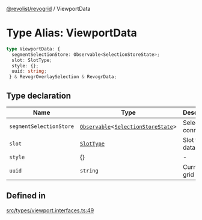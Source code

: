 [@revolist/revogrid](README.md) / ViewportData

# Type Alias: ViewportData

```ts
type ViewportData: {
  segmentSelectionStore: Observable<SelectionStoreState>;
  slot: SlotType;
  style: {};
  uuid: string;
 } & RevogrOverlaySelection & RevogrData;
```

## Type declaration

| Name | Type | Description | Defined in |
| ------ | ------ | ------ | ------ |
| `segmentSelectionStore` | [`Observable`](TypeAlias.Observable.md)\<[`SelectionStoreState`](TypeAlias.SelectionStoreState.md)\> | Selection connection | [src/types/viewport.interfaces.ts:51](https://github.com/revolist/revogrid/blob/5b9d5acc12b1e8b58b94bf47dcbc001b6b394655/src/types/viewport.interfaces.ts#L51) |
| `slot` | [`SlotType`](TypeAlias.SlotType.md) | Slot to put data | [src/types/viewport.interfaces.ts:54](https://github.com/revolist/revogrid/blob/5b9d5acc12b1e8b58b94bf47dcbc001b6b394655/src/types/viewport.interfaces.ts#L54) |
| `style` | \{\} | - | [src/types/viewport.interfaces.ts:58](https://github.com/revolist/revogrid/blob/5b9d5acc12b1e8b58b94bf47dcbc001b6b394655/src/types/viewport.interfaces.ts#L58) |
| `uuid` | `string` | Current grid uniq Id | [src/types/viewport.interfaces.ts:57](https://github.com/revolist/revogrid/blob/5b9d5acc12b1e8b58b94bf47dcbc001b6b394655/src/types/viewport.interfaces.ts#L57) |

## Defined in

[src/types/viewport.interfaces.ts:49](https://github.com/revolist/revogrid/blob/5b9d5acc12b1e8b58b94bf47dcbc001b6b394655/src/types/viewport.interfaces.ts#L49)
